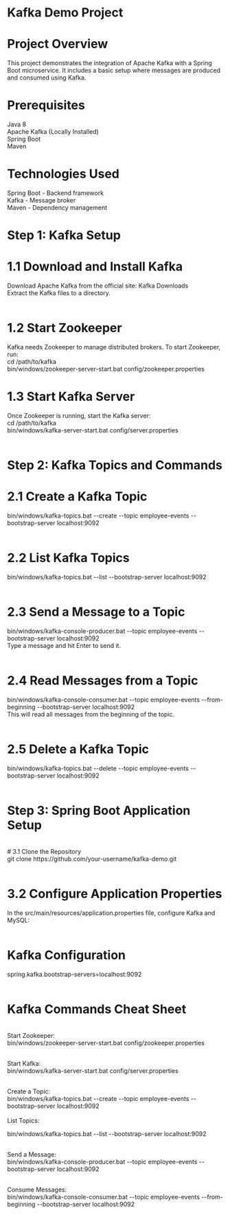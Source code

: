# Kafka Demo Project

# Project Overview
This project demonstrates the integration of Apache Kafka with a Spring Boot microservice. It includes a basic setup where messages are produced and consumed using Kafka.

# Prerequisites
Java 8 </br>
Apache Kafka (Locally Installed)</br>
Spring Boot</br>
Maven</br>

# Technologies Used
Spring Boot - Backend framework</br>
Kafka - Message broker</br>
Maven - Dependency management</br>

# Step 1: Kafka Setup

# 1.1 Download and Install Kafka</br>
Download Apache Kafka from the official site: Kafka Downloads</br>
Extract the Kafka files to a directory.</br></br>

# 1.2 Start Zookeeper</br>
Kafka needs Zookeeper to manage distributed brokers. To start Zookeeper, run:</br>
cd /path/to/kafka</br>
bin/windows/zookeeper-server-start.bat config/zookeeper.properties</br>

# 1.3 Start Kafka Server</br>
Once Zookeeper is running, start the Kafka server:</br>
cd /path/to/kafka </br>
bin/windows/kafka-server-start.bat config/server.properties</br></br>

# Step 2: Kafka Topics and Commands</br>

# 2.1 Create a Kafka Topic</br>
bin/windows/kafka-topics.bat --create --topic employee-events --bootstrap-server localhost:9092 </br></br>

# 2.2 List Kafka Topics</br>
bin/windows/kafka-topics.bat --list --bootstrap-server localhost:9092</br></br>

# 2.3 Send a Message to a Topic</br>
bin/windows/kafka-console-producer.bat --topic employee-events --bootstrap-server localhost:9092</br>
Type a message and hit Enter to send it.</br></br>

# 2.4 Read Messages from a Topic</br>
bin/windows/kafka-console-consumer.bat --topic employee-events --from-beginning --bootstrap-server localhost:9092</br>
This will read all messages from the beginning of the topic.</br></br>

# 2.5 Delete a Kafka Topic</br>
bin/windows/kafka-topics.bat --delete --topic employee-events --bootstrap-server localhost:9092</br></br>

# Step 3: Spring Boot Application Setup</br>
</br>
# 3.1 Clone the Repository</br>
git clone https://github.com/your-username/kafka-demo.git</br></br>

# 3.2 Configure Application Properties</br>
In the src/main/resources/application.properties file, configure Kafka and MySQL:</br></br>

# Kafka Configuration</br>
spring.kafka.bootstrap-servers=localhost:9092</br></br>

# Kafka Commands Cheat Sheet</br>

</br>
Start Zookeeper:</br>
bin/windows/zookeeper-server-start.bat config/zookeeper.properties</br></br>

Start Kafka:</br>
bin/windows/kafka-server-start.bat config/server.properties</br></br>

Create a Topic:</br>
bin/windows/kafka-topics.bat --create --topic employee-events --bootstrap-server localhost:9092</br></br>
List Topics:</br>

bin/windows/kafka-topics.bat --list --bootstrap-server localhost:9092</br></br>

Send a Message:</br>
bin/windows/kafka-console-producer.bat --topic employee-events --bootstrap-server localhost:9092</br></br>

Consume Messages:</br>
bin/windows/kafka-console-consumer.bat --topic employee-events --from-beginning --bootstrap-server localhost:9092</br></br>

